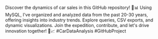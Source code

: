 
Discover the dynamics of car sales in this GitHub repository! 🚗📊 Using MySQL, I've organized and analyzed data from the past 20-30 years, offering insights into industry trends. Explore queries, CSV exports, and dynamic visualizations. Join the expedition, contribute, and let's drive innovation together! 🚀📈 #CarDataAnalysis #GitHubProject
